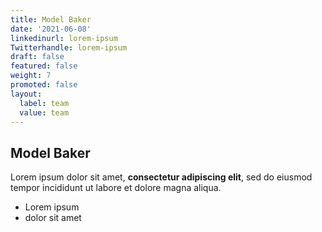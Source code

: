 ```yaml
---
title: Model Baker
date: '2021-06-08'
linkedinurl: lorem-ipsum
Twitterhandle: lorem-ipsum
draft: false
featured: false
weight: 7
promoted: false
layout:
  label: team
  value: team
---
```

## Model Baker 

Lorem ipsum dolor sit amet, **consectetur adipiscing elit**, sed do eiusmod tempor incididunt ut labore et dolore magna aliqua.

*   Lorem ipsum
*   dolor sit amet

